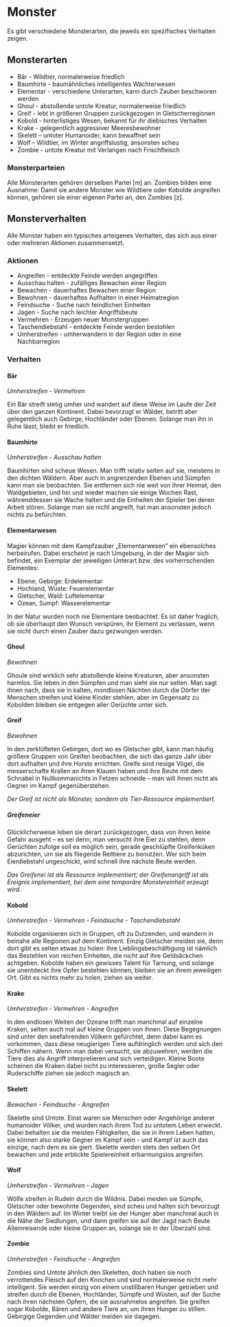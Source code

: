 # Monster

Es gibt verschiedene Monsterarten, die jeweils ein spezifisches Verhalten
zeigen.

## Monsterarten

- Bär - Wildtier, normalerweise friedlich
- Baumhirte - baumähnliches intelligentes Wächterwesen
- Elementar - verschiedene Unterarten, kann durch Zauber beschworen werden
- Ghoul - abstoßende untote Kreatur, normalerweise friedlich
- Greif - lebt in größeren Gruppen zurückgezogen in Gletscherregionen 
- Kobold - hinterlistiges Wesen, bekannt für ihr diebisches Verhalten
- Krake - gelegentlich aggressiver Meeresbewohner
- Skelett – untoter Humanoider, kann bewaffnet sein
- Wolf – Wildtier, im Winter angriffslustig, ansonsten scheu
- Zombie - untote Kreatur mit Verlangen nach Frischfleisch

### Monsterparteien

Alle Monsterarten gehören derselben Partei [m] an. Zombies bilden eine Ausnahme:
Damit sie andere Monster wie Wildtiere oder Kobolde angreifen können, gehören
sie einer eigenen Partei an, den Zombies [z].

## Monsterverhalten

Alle Monster haben ein typisches arteigenes Verhalten, das sich aus einer oder
mehreren Aktionen zusammensetzt.

### Aktionen

- Angreifen - entdeckte Feinde werden angegriffen
- Ausschau halten - zufälliges Bewachen einer Region
- Bewachen - dauerhaftes Bewachen einer Region
- Bewohnen - dauerhaftes Aufhalten in einer Heimatregion
- Feindsuche - Suche nach feindlichen Einheiten
- Jagen - Suche nach leichter Angriffsbeute
- Vermehren - Erzeugen neuer Monstergruppen
- Taschendiebstahl - entdeckte Feinde werden bestohlen
- Umherstreifen - umherwandern in der Region oder in eine Nachbarregion

### Verhalten

#### Bär

_Umherstreifen - Vermehren_

Ein Bär streift stetig umher und wandert auf diese Weise im Laufe der Zeit über
den ganzen Kontinent. Dabei bevorzugt er Wälder, betritt aber gelegentlich auch
Gebirge, Hochländer oder Ebenen. Solange man ihn in Ruhe lässt, bleibt er
friedlich.

#### Baumhirte

_Umherstreifen - Ausschau halten_

Baumhirten sind scheue Wesen. Man trifft relativ selten auf sie, meistens in den
dichten Wäldern. Aber auch in angrenzenden Ebenen und Sümpfen kann man sie
beobachten. Sie entfernen sich nie weit von ihrer Heimat, den Waldgebieten, und
hin und wieder machen sie einige Wochen Rast, währenddessen sie Wache halten und
die Einheiten der Spieler bei deren Arbeit stören. Solange man sie nicht
angreift, hat man ansonsten jedoch nichts zu befürchten.

#### Elementarwesen

Magier können mit dem Kampfzauber „Elementarwesen” ein ebensolches herbeirufen.
Dabei erscheint je nach Umgebung, in der der Magier sich befindet, ein Exemplar
der jeweiligen Unterart bzw. des vorherrschenden Elementes:

- Ebene, Gebirge: Erdelementar
- Hochland, Wüste: Feuerelementar
- Gletscher, Wald: Luftelementar
- Ozean, Sumpf: Wasserelementar

In der Natur wurden noch nie Elementare beobachtet. Es ist daher fraglich, ob
sie überhaupt den Wunsch verspüren, ihr Element zu verlassen, wenn sie nicht
durch einen Zauber dazu gezwungen werden.

#### Ghoul

_Bewohnen_

Ghoule sind wirklich sehr abstoßende kleine Kreaturen, aber ansonsten harmlos.
Sie leben in den Sümpfen und man sieht sie nur selten. Man sagt ihnen nach, dass
sie in kalten, mondlosen Nächten durch die Dörfer der Menschen streifen und
kleine Kinder stehlen, aber im Gegensatz zu Kobolden bleiben sie entgegen aller
Gerüchte unter sich.

#### Greif

_Bewohnen_

In den zerklüfteten Gebirgen, dort wo es Gletscher gibt, kann man häufig größere
Gruppen von Greifen beobachten, die sich das ganze Jahr über dort aufhalten und
ihre Horste errichten. Greife sind riesige Vögel, die messerschafte Krallen an
ihren Klauen haben und ihre Beute mit dem Schnabel in Nullkommanichts in Fetzen
schneide – man will ihnen nicht als Gegner im Kampf gegenüberstehen.

_Der Greif ist nicht als Monster, sondern als Tier-Ressource implementiert._

##### Greifeneier

Glücklicherweise leben sie derart zurückgezogen, dass von ihnen keine Gefahr
ausgeht – es sei denn, man versucht ihre Eier zu stehlen, denn Gerüchten zufolge
soll es möglich sein, gerade geschlüpfte Greifenküken abzurichten, um sie als
fliegende Reittiere zu benutzen. Wer sich beim Eierdiebstahl ungeschickt, wird
schnell ihre nächste Beute werden.

_Das Greifenei ist als Ressource implementiert; der Greifenangriff ist als
Ereignis implementiert, bei dem eine temporäre Monstereinheit erzeugt wird._

#### Kobold

_Umherstreifen - Vermehren - Feindsuche - Taschendiebstahl_

Kobolde organisieren sich in Gruppen, oft zu Dutzenden, und wandern in beinahe
alle Regionen auf dem Kontinent. Einzig Gletscher meiden sie, denn dort gibt es
selten etwas zu holen: Ihre Lieblingsbeschäftigung ist nämlich das Bestehlen von
reichen Einheiten, die nicht auf ihre Geldsäckchen achtgeben. Kobolde haben ein
gewisses Talent für Tarnung, und solange sie unentdeckt ihre Opfer bestehlen
können, bleiben sie an ihrem jeweiligen Ort. Gibt es nichts mehr zu holen,
ziehen sie weiter.

#### Krake

_Umherstreifen - Vermehren - Angreifen_

In den endlosen Weiten der Ozeane trifft man manchmal auf einzelne Kraken,
selten auch mal auf kleine Gruppen von ihnen. Diese Begegnungen sind unter den
seefahrenden Völkern gefürchtet, denn dabei kann es vorkommen, dass diese
neugierigen Tiere aufdringlich werden und sich den Schiffen nähern. Wenn man
dabei versucht, sie abzuwehren, werden die Tiere dies als Angriff interpretieren
und sich verteidigen. Kleine Boote scheinen die Kraken dabei nicht zu
interessieren, große Segler oder Ruderschiffe ziehen sie jedoch magisch an.

#### Skelett

_Bewachen - Feindsuche - Angreifen_

Skelette sind Untote. Einst waren sie Menschen oder Angehörige anderer
humanoider Völker, und wurden nach ihrem Tod zu untotem Leben erweckt. Dabei
behalten sie die meisten Fähigkeiten, die sie in ihrem Leben hatten, sie können
also starke Gegner im Kampf sein - und Kampf ist auch das einzige, nach dem es
sie giert. Skelette werden stets den selben Ort bewachen und jede erblickte
Spielereinheit erbarmungslos angreifen.

#### Wolf

_Umherstreifen - Vermehren - Jagen_

Wölfe streifen in Rudeln durch die Wildnis. Dabei meiden sie Sümpfe, Gletscher
oder bewohnte Gegenden, sind scheu und halten sich bevorzugt in den Wäldern auf.
Im Winter treibt sie der Hunger aber manchmal auch in die Nähe der Siedlungen,
und dann greifen sie auf der Jagd nach Beute Alleinreisende oder kleine Gruppen
an, solange sie in der Überzahl sind.

#### Zombie

_Umherstreifen - Feindsuche - Angreifen_

Zombies sind Untote ähnlich den Skeletten, doch haben sie noch verrottendes
Fleisch auf den Knochen und sind normalerweise nicht mehr intelligent. Sie
werden einzig von einem unstillbaren Hunger getrieben und streifen durch die
Ebenen, Hochländer, Sümpfe und Wüsten, auf der Suche nach ihren nächsten Opfern,
die sie ausnahmelos angreifen. Sie greifen sogar Kobolde, Bären und andere Tiere
an, um ihren Hunger zu stillen. Gebirgige Gegenden und Wälder meiden sie
dagegen.
